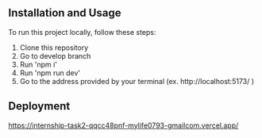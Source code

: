 ## Installation and Usage

To run this project locally, follow these steps:

1. Clone this repository
2. Go to develop branch
3. Run 'npm i'
4. Run 'npm run dev'
5. Go to the address provided by your terminal (ex. http://localhost:5173/ )

## Deployment

https://internship-task2-qqcc48pnf-mylife0793-gmailcom.vercel.app/
